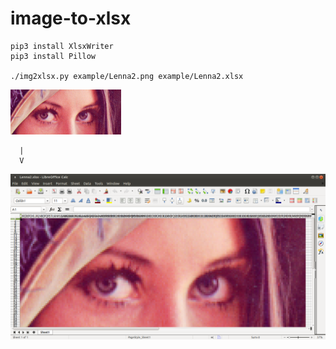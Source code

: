 # image-to-xlsx
```
pip3 install XlsxWriter
pip3 install Pillow

./img2xlsx.py example/Lenna2.png example/Lenna2.xlsx
```
![Lenna2.png](example/Lenna2.png)
```
  |
  V
```
![Lenna2.xlsx.png](example/Lenna2.xlsx.png)
